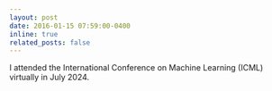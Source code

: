 ```yaml
---
layout: post
date: 2016-01-15 07:59:00-0400
inline: true
related_posts: false
---
```


I attended the International Conference on Machine Learning (ICML) virtually in July 2024.
